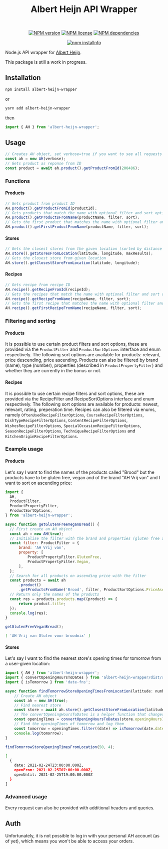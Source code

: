 <div align="center">
  <h1>
    Albert Heijn API Wrapper
  </h1>
  </br>
  <p>
    <a href="https://www.npmjs.com/package/albert-heijn-wrapper"><img src="https://img.shields.io/npm/v/albert-heijn-wrapper" alt="NPM version" /></a>
    <a href="https://github.com/RinseV/albert-heijn-wrapper"><img src="https://img.shields.io/npm/l/albert-heijn-wrapper" alt="NPM license" /></a>
    <a href="https://www.npmjs.com/package/albert-heijn-wrapper"><img src="https://img.shields.io/librariesio/release/npm/albert-heijn-wrapper" alt="NPM dependencies"/></a>
  </p>
  <p>
    <a href="https://nodei.co/npm/albert-heijn-wrapper/"><img src="https://nodei.co/npm/albert-heijn-wrapper.svg" alt="npm installnfo" /></a>
  </p>
</div>

Node.js API wrapper for [Albert Heijn](https://www.ah.nl/).

This package is still a work in progress.

## Installation
```sh
npm install albert-heijn-wrapper
```
or
```sh
yarn add albert-heijn-wrapper
```
then
```javascript
import { AH } from 'albert-heijn-wrapper';
```

## Usage
```javascript
// Creates AH object, set verbose=true if you want to see all requests
const ah = new AH(verbose);
// Gets product as reponse from ID
const product = await ah.product().getProductFromId(200486);
```

### Functions
#### Products
```javascript
// Gets product from product ID
AH.product().getProductFromId(productId);
// Gets products that match the name with optional filter and sort options
AH.product().getProductsFromName(productName, filter, sort);
// Gets the first product that matches the name with optional filter and sort options
AH.product().getFirstProductFromName(productName, filter, sort);
```

#### Stores
```javascript
// Gets the closest stores from the given location (sorted by distance ascending)
AH.store().getStoresFromLocation(latitude, longitude, maxResults);
// Gets the closest store from given location
AH.store().getClosestStoreFromLocation(latitude, longitude);
```

#### Recipes
```javascript
// Gets recipe from recipe ID
AH.recipe().getRecipeFromId(recipeId);
// Gets the recipes that match the name with optional filter and sort options
AH.recipe().getRecipeFromName(recipeName, filter, sort);
// Gets the first recipe that matches the name with optional filter and sort options
AH.recipe().getFirstRecipeFromName(recipeName, filter, sort);
```

### Filtering and sorting
#### Products
It is possible to use certain product filters and sort options, these are provided via the ``ProductFilter`` and ``ProductSortOptions`` interface and enum respectively. The following sort options are available for products: relevant, price descending, price ascending. Products can also be filtered by brand (name), type (number), properties (described in ``ProductPropertyFilter``) and whether they are currently in the bonus or not.

#### Recipes
It is possible to use certain recipe filters and sort options, these are provided via the RecipeFilter and RecipeSortOptions interface and enum respectively. The following sort options are available for products: newest, relevant, rating, preperation time. Recipes can also be filtered via enums, namely ``OftenUsedRecipeFilterOptions``, ``CourseRecipeFilterOptions``, ``DishTypeRecipeFilterOptions``, ``ContentRecipeFilterOptions``, ``WishesRecipeFilterOptions``, ``SpecialOccasionRecipeFilterOptions``, ``SeasonRecipeFilterOptions``, ``TechniqueRecipeFilterOptions`` and ``KitchenOriginRecipeFilterOptions``.

### Example usage
#### Products
Let's say I want to find the names of the products called "Brood" but the products have to be gluten free, vegan and of the brand "AH Vrij van" and I want to sort on ascending price:
```javascript
import { 
  AH,
  ProductFilter,
  ProductPropertyFilter,
  ProductSortOptions, 
} from 'albert-heijn-wrapper';

async function getGlutenFreeVeganBread() {
  // First create an AH object
  const ah = new AH(true);
  // Initialise the filter with the brand and properties (gluten free and vegan)
  const filter: ProductFilter = {
      brand: 'AH Vrij van',
      property: [
          ProductPropertyFilter.GlutenFree,
          ProductPropertyFilter.Vegan,
      ],
  };
  // Search for all products on ascending price with the filter
  const products = await ah
      .product()
      .getProductsFromName('Brood', filter, ProductSortOptions.PriceAsc);
  // Return only the names of the products
  const res = products.products.map((product) => {
      return product.title;
  });
  console.log(res);
}

getGlutenFreeVeganBread();
```
```sh
[ 'AH Vrij van Gluten voor broodmix' ]
```

#### Stores
Let's say I want to find the nearest store's opening times for tomorrow from a user-given location:
```javascript
import { AH } from 'albert-heijn-wrapper';
import { convertOpeningHoursToDates } from 'albert-heijn-wrapper/dist/store/store';
import { isTomorrow } from 'date-fns';

async function findTomorrowStoreOpeningTimesFromLocation(latitude: number, longitude: number) {
    // Create AH object
    const ah = new AH(true);
    // Find nearest store
    const store = await ah.store().getClosestStoreFromLocation(latitude, longitude);
    // The convertOpeningHoursToDates is a helper function that changes the openingHours to Date objects
    const openingTimes = convertOpeningHoursToDates(store.openingHours);
    // Find the openingTimes of tomorrow and log them
    const tomorrow = openingTimes.filter((date) => isTomorrow(date.date));
    console.log(tomorrow);
}

findTomorrowStoreOpeningTimesFromLocation(50, 4);
```
```sh
[
  {
    date: 2021-02-24T23:00:00.000Z,
    openFrom: 2021-02-25T07:00:00.000Z,
    openUntil: 2021-02-25T19:00:00.000Z
  }
]
```

### Advanced usage
Every request can also be provided with additional headers and queries.

## Auth
Unfortunately, it is not possible to log in with your personal AH account (as of yet), which means you won't be able to access your orders.